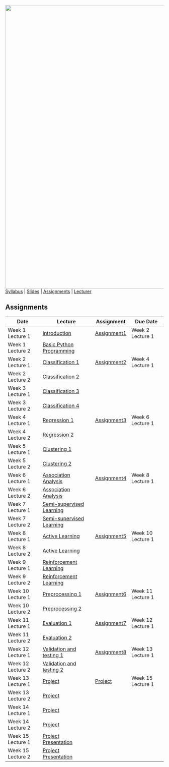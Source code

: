 [<img width=900 src="https://github.com/hil-se/fds/blob/master/img/title.png?raw=yes">](https://github.com/hil-se/fds/blob/master/README.md)   
[Syllabus](https://github.com/hil-se/fds/blob/master/README.md) |
[Slides](https://github.com/hil-se/fds/blob/master/slides.md) |
[Assignments](https://github.com/hil-se/fds/tree/master/assignments/README.md) |
[Lecturer](http://azhe825.github.io) 

## Assignments
| Date | Lecture | Assignment | Due Date | 
|------|-------|------------|----------|
| Week 1 Lecture 1 | [Introduction]()     | [Assignment1](https://github.com/hil-se/fds/blob/master/assignments/assignment1.md)  | Week 2 Lecture 1        |
| Week 1 Lecture 2 | [Basic Python Programming]()     |           |         |
| Week 2 Lecture 1 | [Classification 1]()     | [Assignment2](https://github.com/hil-se/fds/blob/master/assignments/assignment2.md)  | Week 4 Lecture 1        |
| Week 2 Lecture 2 | [Classification 2]()     |           |         |
| Week 3 Lecture 1 | [Classification 3]()     | |     |
| Week 3 Lecture 2 | [Classification 4]()    |           |         |
| Week 4 Lecture 1 | [Regression 1]()     | [Assignment3](https://github.com/hil-se/fds/blob/master/assignments/assignment3.md)  | Week 6 Lecture 1        |
| Week 4 Lecture 2 | [Regression 2]()    |           |         |
| Week 5 Lecture 1 | [Clustering 1]()     |   |      |
| Week 5 Lecture 2 | [Clustering 2]()    |           |         |
| Week 6 Lecture 1 | [Association Analysis]()     | [Assignment4](https://github.com/hil-se/fds/blob/master/assignments/assignment4.md)  | Week 8 Lecture 1        |
| Week 6 Lecture 2 | [Association Analysis]()    |           |         |
| Week 7 Lecture 1 | [Semi-supervised Learning]()     |  |   |
| Week 7 Lecture 2 | [Semi-supervised Learning]()    |   |         |
| Week 8 Lecture 1 | [Active Learning]()     |  [Assignment5](https://github.com/hil-se/fds/blob/master/assignments/assignment5.md)  | Week 10 Lecture 1        |
| Week 8 Lecture 2 | [Active Learning]()    |           |         |
| Week 9 Lecture 1 | [Reinforcement Learning]()     |    |    |
| Week 9 Lecture 2 | [Reinforcement Learning]()    |           |         |
| Week 10 Lecture 1 | [Preprocessing 1]()     | [Assignment6](https://github.com/hil-se/fds/blob/master/assignments/assignment6.md)  | Week 11 Lecture 1        |
| Week 10 Lecture 2 | [Preprocessing 2]()    |           |         |
| Week 11 Lecture 1 | [Evaluation 1]()     | [Assignment7](https://github.com/hil-se/fds/blob/master/assignments/assignment7.md)  | Week 12 Lecture 1        |
| Week 11 Lecture 2 | [Evaluation 2]()    |           |         |
| Week 12 Lecture 1 | [Validation and testing 1]()     | [Assignment8](https://github.com/hil-se/fds/blob/master/assignments/assignment8.md)  | Week 13 Lecture 1        |
| Week 12 Lecture 2 | [Validation and testing 2]()    |           |         |
| Week 13 Lecture 1 | [Project]()     | [Project](https://github.com/hil-se/fds/blob/master/project/README.md)  | Week 15 Lecture 1 |
| Week 13 Lecture 2 | [Project]()     | | |
| Week 14 Lecture 1 | [Project]()     | | |
| Week 14 Lecture 2 | [Project]()     | | |
| Week 15 Lecture 1 | [Project Presentation]()     | | |
| Week 15 Lecture 2 | [Project Presentation]()     | | |
